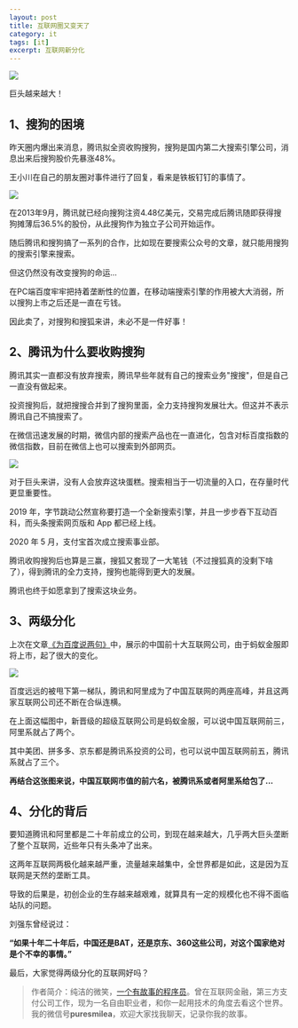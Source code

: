 ```yaml
---
layout: post
title: 互联网圈又变天了
category: it
tags: [it]
excerpt: 互联网新分化
---
```


![](http://favorites.ren/assets/images/2020/it/biantian/biantian01.jpg) 

巨头越来越大！

## 1、搜狗的困境

昨天圈内爆出来消息，腾讯拟全资收购搜狗，搜狗是国内第二大搜索引擎公司，消息出来后搜狗股价先暴涨48%。

王小川在自己的朋友圈对事件进行了回复，看来是铁板钉钉的事情了。

![](http://favorites.ren/assets/images/2020/it/biantian/biantian02.jpg) 

在2013年9月，腾讯就已经向搜狗注资4.48亿美元，交易完成后腾讯随即获得搜狗摊薄后36.5%的股份，从此搜狗作为独立子公司开始运作。

随后腾讯和搜狗搞了一系列的合作，比如现在要搜索公众号的文章，就只能用搜狗的搜索引擎来搜索。

但这仍然没有改变搜狗的命运...

在PC端百度牢牢把持着垄断性的位置，在移动端搜索引擎的作用被大大消弱，所以搜狗上市之后还是一直在亏钱。

因此卖了，对搜狗和搜狐来讲，未必不是一件好事！

## 2、腾讯为什么要收购搜狗

腾讯其实一直都没有放弃搜索，腾讯早些年就有自己的搜索业务"搜搜"，但是自己一直没有做起来。

投资搜狗后，就把搜搜合并到了搜狗里面，全力支持搜狗发展壮大。但这并不表示腾讯自己不搞搜索了。

在微信迅速发展的时期，微信内部的搜索产品也在一直进化，包含对标百度指数的微信指数，目前在微信上也可以搜索到外部网页。

![](http://favorites.ren/assets/images/2020/it/biantian/biantian03.jpg) 

对于巨头来讲，没有人会放弃这块蛋糕。搜索相当于一切流量的入口，在存量时代更显重要性。

2019 年，字节跳动公然宣称要打造一个全新搜索引擎，并且一步步吞下互动百科，而头条搜索网页版和 App 都已经上线。

2020 年 5 月，支付宝首次成立搜索事业部。

腾讯收购搜狗后也算是三赢，搜狐又套现了一大笔钱（不过搜狐真的没剩下啥了），得到腾讯的全力支持，搜狗也能得到更大的发展。

腾讯也终于如愿拿到了搜索这块业务。

## 3、两级分化

上次在文章[《为百度说两句》](http://www.ityouknow.com/it/2020/06/04/baidu.html)中，展示的中国前十大互联网公司，由于蚂蚁金服即将上市，起了很大的变化。

![](http://favorites.ren/assets/images/2020/it/biantian/biantian04.jpg) 

百度远远的被甩下第一梯队，腾讯和阿里成为了中国互联网的两座高峰，并且这两家互联网公司还不断在合纵连横。

在上面这幅图中，新晋级的超级互联网公司是蚂蚁金服，可以说中国互联网前三，阿里系就占了两个。

其中美团、拼多多、京东都是腾讯系投资的公司，也可以说中国互联网前五，腾讯系就占了三个。

**再结合这张图来说，中国互联网市值的前六名，被腾讯系或者阿里系给包了...**

## 4、分化的背后

要知道腾讯和阿里都是二十年前成立的公司，到现在越来越大，几乎两大巨头垄断了整个互联网，近些年只有头条冲了出来。

这两年互联网两极化越来越严重，流量越来越集中，全世界都是如此，这是因为互联网是天然的垄断工具。

导致的后果是，初创企业的生存越来越艰难，就算具有一定的规模化也不得不面临站队的问题。

刘强东曾经说过：

**“如果十年二十年后，中国还是BAT，还是京东、360这些公司，对这个国家绝对是个不幸的事情。”**

最后，大家觉得两级分化的互联网好吗？


>作者简介：纯洁的微笑，[一个有故事的程序员](http://www.ityouknow.com/life/2020/03/25/fengkou-10year.html)。曾在互联网金融，第三方支付公司工作，现为一名自由职业者，和你一起用技术的角度去看这个世界。我的微信号**puresmilea**，欢迎大家找我聊天，记录你我的故事。








